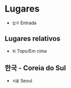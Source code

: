 # Lugares

-   `입구` Entrada

## Lugares relativos

-   `위` Topo/Em cima

## 한국 - Coreia do Sul

-   `서울` Seoul
